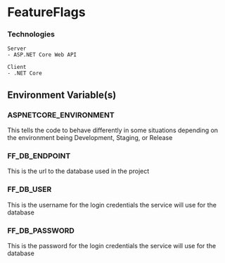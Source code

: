 # FeatureFlags

### Technologies
    Server
    - ASP.NET Core Web API

    Client
    - .NET Core

## Environment Variable(s)

### ASPNETCORE_ENVIRONMENT
This tells the code to behave differently in some situations depending on the environment being Development, Staging, or Release

### FF_DB_ENDPOINT
This is the url to the database used in the project

### FF_DB_USER
This is the username for the login credentials the service will use for the database

### FF_DB_PASSWORD
This is the password for the login credentials the service will use for the database
